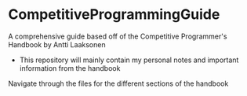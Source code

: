 # CompetitiveProgrammingGuide
A comprehensive guide based off of the Competitive Programmer's Handbook by Antti Laaksonen
- This repository will mainly contain my personal notes and important information from the handbook

Navigate through the files for the different sections of the handbook
